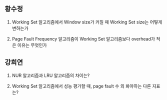 ## 황수정

1. Working Set 알고리즘에서 Window size가 커질 때 Working Set size는 어떻게 변하는가

2. Page Fault Frequency 알고리즘이 Working Set 알고리즘보다 overhead가 적은 이유는 무엇인가

## 강희연

1. NUR 알고리즘과 LRU 알고리즘의 차이는?

2. Working Set 알고리즘에서 성능 평가할 때, page fault 수 외 봐야하는 다른 지표는?
